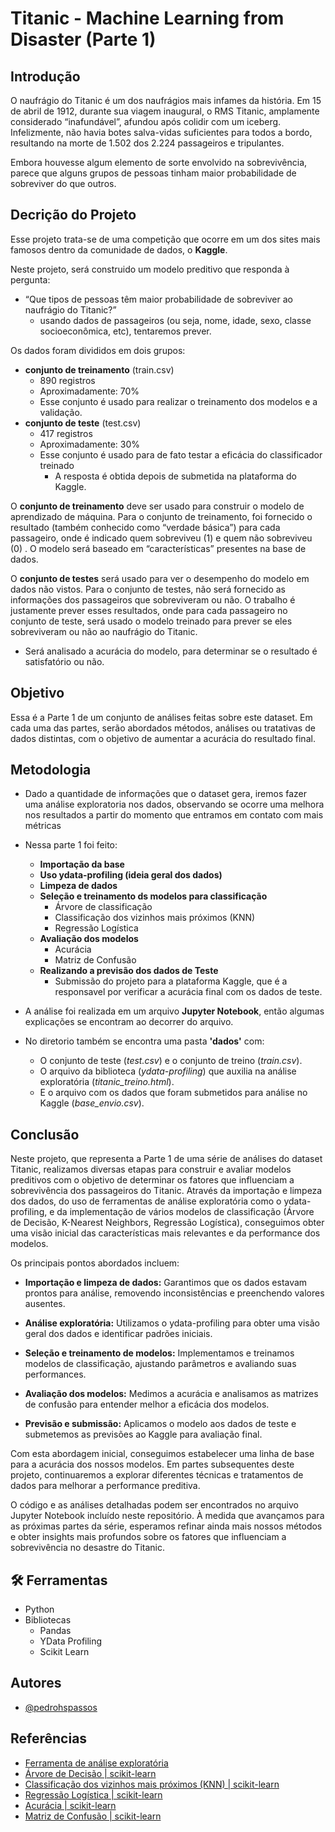 
# Titanic - Machine Learning from Disaster (Parte 1)


## Introdução

O naufrágio do Titanic é um dos naufrágios mais infames da história. Em 15 de abril de 1912, durante sua viagem inaugural, o RMS Titanic, amplamente considerado “inafundável”, afundou após colidir com um iceberg. Infelizmente, não havia botes salva-vidas suficientes para todos a bordo, resultando na morte de 1.502 dos 2.224 passageiros e tripulantes.

Embora houvesse algum elemento de sorte envolvido na sobrevivência, parece que alguns grupos de pessoas tinham maior probabilidade de sobreviver do que outros.



## Decrição do Projeto

Esse projeto trata-se de uma competição que ocorre em um dos sites mais famosos dentro da comunidade de dados, o **Kaggle**.

Neste projeto, será construido um modelo preditivo que responda à pergunta: 
- “Que tipos de pessoas têm maior probabilidade de sobreviver ao naufrágio do Titanic?” 
    - usando dados de passageiros (ou seja, nome, idade, sexo, classe socioeconômica, etc), tentaremos prever.

Os dados foram divididos em dois grupos:

- **conjunto de treinamento** (train.csv)
    - 890 registros 
    - Aproximadamente: 70%
    - Esse conjunto é usado para realizar o treinamento dos modelos e a validação.
- **conjunto de teste** (test.csv)
    - 417 registros 
    - Aproximadamente: 30%
    - Esse conjunto é usado para de fato testar a eficácia do classificador treinado
        - A resposta é obtida depois de submetida na plataforma do Kaggle.

O **conjunto de treinamento** deve ser usado para construir o modelo de aprendizado de máquina. Para o conjunto de treinamento, foi fornecido o resultado (também conhecido como “verdade básica”) para cada passageiro, onde é indicado quem sobreviveu (1) e quem não sobreviveu (0) . O modelo será baseado em “características” presentes na base de dados.

O **conjunto de testes** será usado para ver o desempenho do modelo em dados não vistos. Para o conjunto de testes, não será fornecido as informações dos passageiros que sobreviveram ou não. O trabalho é justamente prever esses resultados, onde para cada passageiro no conjunto de teste, será usado o modelo treinado para prever se eles sobreviveram ou não ao naufrágio do Titanic.

- Será analisado a acurácia do modelo, para determinar se o resultado é satisfatório ou não.

## Objetivo

Essa é a Parte 1 de um conjunto de análises feitas sobre este dataset. Em cada uma das partes, serão abordados métodos, análises ou tratativas de dados distintas, com o objetivo de aumentar a acurácia do resultado final.

## Metodologia

- Dado a quantidade de informações que o dataset gera, iremos fazer uma análise exploratoria nos dados, observando se ocorre uma melhora nos resultados a partir do momento que entramos em contato com mais métricas
- Nessa parte 1 foi feito:

    - **Importação da base**
    - **Uso ydata-profiling (ideia geral dos dados)**
    - **Limpeza de dados**
    - **Seleção e treinamento ds modelos para classificação**
        - Árvore de classificação
        - Classificação dos vizinhos mais próximos (KNN)
        - Regressão Logística
    - **Avaliação dos modelos**
        - Acurácia
        - Matriz de Confusão
    - **Realizando a previsão dos dados de Teste**
        - Submissão do projeto para a plataforma Kaggle, que é a responsavel por verificar a acurácia final com os dados de teste.

- A análise foi realizada em um arquivo **Jupyter Notebook**, então algumas explicações se encontram ao decorrer do arquivo.

- No diretorio também se encontra uma pasta **'dados'** com:
    - O conjunto de teste (*test.csv*) e o conjunto de treino (*train.csv*).
    - O arquivo da biblioteca (*ydata-profiling*) que auxilia na análise exploratória (*titanic_treino.html*).
    - E o arquivo com os dados que foram submetidos para análise no Kaggle (*base_envio.csv*).




## Conclusão

Neste projeto, que representa a Parte 1 de uma série de análises do dataset Titanic, realizamos diversas etapas para construir e avaliar modelos preditivos com o objetivo de determinar os fatores que influenciam a sobrevivência dos passageiros do Titanic. Através da importação e limpeza dos dados, do uso de ferramentas de análise exploratória como o ydata-profiling, e da implementação de vários modelos de classificação (Árvore de Decisão, K-Nearest Neighbors, Regressão Logística), conseguimos obter uma visão inicial das características mais relevantes e da performance dos modelos.

Os principais pontos abordados incluem:

- **Importação e limpeza de dados:** Garantimos que os dados estavam prontos para análise, removendo inconsistências e preenchendo valores ausentes.

- **Análise exploratória:** Utilizamos o ydata-profiling para obter uma visão geral dos dados e identificar padrões iniciais.
- **Seleção e treinamento de modelos:** Implementamos e treinamos modelos de classificação, ajustando parâmetros e avaliando suas performances.
- **Avaliação dos modelos:** Medimos a acurácia e analisamos as matrizes de confusão para entender melhor a eficácia dos modelos.
- **Previsão e submissão:** Aplicamos o modelo aos dados de teste e submetemos as previsões ao Kaggle para avaliação final.

Com esta abordagem inicial, conseguimos estabelecer uma linha de base para a acurácia dos nossos modelos. Em partes subsequentes deste projeto, continuaremos a explorar diferentes técnicas e tratamentos de dados para melhorar a performance preditiva.

O código e as análises detalhadas podem ser encontrados no arquivo Jupyter Notebook incluído neste repositório. À medida que avançamos para as próximas partes da série, esperamos refinar ainda mais nossos métodos e obter insights mais profundos sobre os fatores que influenciam a sobrevivência no desastre do Titanic.





## 🛠 Ferramentas
- Python 
- Bibliotecas 
    - Pandas
    - YData Profiling
    - Scikit Learn 
    



## Autores

- [@pedrohspassos](https://github.com/pedrohspassos)



## Referências


 - [Ferramenta de análise exploratória](https://github.com/ydataai/ydata-profiling)
 - [Árvore de Decisão | scikit-learn](https://scikit-learn.org/stable/modules/tree.html#classification)
 - [Classificação dos vizinhos mais próximos (KNN) | scikit-learn](https://scikit-learn.org/stable/modules/generated/sklearn.neighbors.KNeighborsClassifier.html#sklearn.neighbors.KNeighborsClassifier)
 - [Regressão Logística | scikit-learn](https://scikit-learn.org/stable/modules/generated/sklearn.linear_model.LogisticRegression.html#sklearn.linear_model.LogisticRegression)
- [Acurácia | scikit-learn](https://scikit-learn.org/stable/modules/generated/sklearn.metrics.accuracy_score.html)
- [Matriz de Confusão | scikit-learn](https://scikit-learn.org/stable/modules/generated/sklearn.metrics.confusion_matrix.html)

